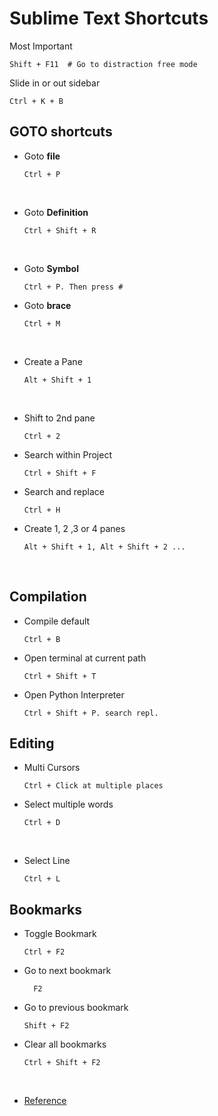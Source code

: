 # Sublime Text Shortcuts





Most Important 

```
Shift + F11  # Go to distraction free mode
```



Slide in or out sidebar

```
Ctrl + K + B
```



## GOTO shortcuts



*    Goto **file** 

     ```
     Ctrl + P
     ```

     ​

*    Goto **Definition**

     ```
     Ctrl + Shift + R
     ```

     ​

*    Goto **Symbol**

     ```
     Ctrl + P. Then press #
     ```




* Goto **brace**

  ```
  Ctrl + M
  ```

  ​

* Create a Pane

  ```
  Alt + Shift + 1
  ```

  ​

* Shift to 2nd pane

  ```
  Ctrl + 2
  ```



* Search within Project

  ```
  Ctrl + Shift + F
  ```



* Search and replace

  ```
  Ctrl + H
  ```



* Create 1, 2 ,3 or 4 panes

  ```
  Alt + Shift + 1, Alt + Shift + 2 ...
  ```

  ​

## Compilation



* Compile default

  ```
  Ctrl + B
  ```



* Open terminal at current path

  ```
  Ctrl + Shift + T
  ```



* Open Python Interpreter

  ```
  Ctrl + Shift + P. search repl. 
  ```



## Editing



* Multi Cursors

  ```
  Ctrl + Click at multiple places
  ```



* Select multiple words

  ```
  Ctrl + D
  ```

  ​

* Select Line

  ```
  Ctrl + L
  ```



## Bookmarks



* Toggle Bookmark 

  ```
  Ctrl + F2
  ```



* Go to next bookmark

  ```
  	F2
  ```



* Go to previous bookmark

  ```
  Shift + F2
  ```



* Clear all bookmarks

  ```
  Ctrl + Shift + F2
  ```

  ​


* [Reference](https://selfteach.me/sublime-text-3-brain-dump/#features)
